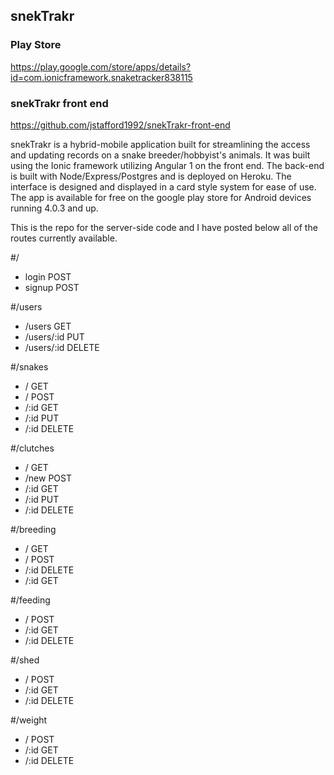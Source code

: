 ## snekTrakr
  ### Play Store 
  https://play.google.com/store/apps/details?id=com.ionicframework.snaketracker838115
  
  ### snekTrakr front end 
  https://github.com/jstafford1992/snekTrakr-front-end
  
snekTrakr is a hybrid-mobile application built for streamlining the access and updating records on a snake breeder/hobbyist's animals. It was built using the Ionic framework utilizing Angular 1 on the front end. The back-end is built with Node/Express/Postgres and is deployed on Heroku. The interface is designed and displayed in a card style system for ease of use. The app is available for free on the google play store for Android devices running 4.0.3 and up.
 
This is the repo for the server-side code and I have posted below all of the routes currently available. 
  
#/
  - login POST
  - signup POST

#/users
  - /users GET
  - /users/:id PUT
  - /users/:id DELETE

#/snakes  
  - / GET
  - / POST
  - /:id GET
  - /:id PUT
  - /:id DELETE

#/clutches
  - / GET 
  - /new POST
  - /:id GET
  - /:id PUT
  - /:id DELETE

#/breeding
  - / GET
  - / POST
  - /:id DELETE
  - /:id GET 
  
#/feeding
 - / POST
 - /:id GET
 - /:id DELETE

#/shed
 - / POST
 - /:id GET
 - /:id DELETE

#/weight
 - / POST
 - /:id GET
 - /:id DELETE
